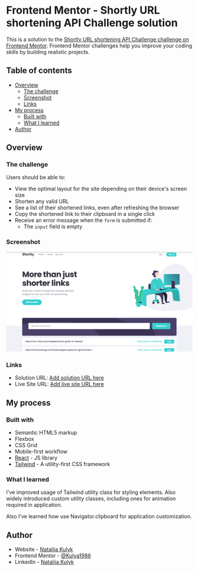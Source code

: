 # Frontend Mentor - Shortly URL shortening API Challenge solution

This is a solution to the [Shortly URL shortening API Challenge challenge on Frontend Mentor](https://www.frontendmentor.io/challenges/url-shortening-api-landing-page-2ce3ob-G). Frontend Mentor challenges help you improve your coding skills by building realistic projects.

## Table of contents

- [Overview](#overview)
  - [The challenge](#the-challenge)
  - [Screenshot](#screenshot)
  - [Links](#links)
- [My process](#my-process)
  - [Built with](#built-with)
  - [What I learned](#what-i-learned)
- [Author](#author)

## Overview

### The challenge

Users should be able to:

- View the optimal layout for the site depending on their device's screen size
- Shorten any valid URL
- See a list of their shortened links, even after refreshing the browser
- Copy the shortened link to their clipboard in a single click
- Receive an error message when the `form` is submitted if:
  - The `input` field is empty

### Screenshot

![](./Screenshot.png)

### Links

- Solution URL: [Add solution URL here](https://github.com/Kulya1986/fm_project15_url_shortening_api)
- Live Site URL: [Add live site URL here](https://your-live-site-url.com)

## My process

### Built with

- Semantic HTML5 markup
- Flexbox
- CSS Grid
- Mobile-first workflow
- [React](https://reactjs.org/) - JS library
- [Tailwind](https://tailwindcss.com/) - A utility-first CSS framework

### What I learned

I've improved usage of Tailwind utility class for styling elements. Also widely introduced custom utility classes, including ones for animation required in application.

Also I've learned how use Navigator.clipboard for application customization.

## Author

- Website - [Nataliia Kulyk](https://portfolio-page-sthy.onrender.com)
- Frontend Mentor - [@Kulya1986](https://www.frontendmentor.io/profile/Kulya1986)
- LinkedIn - [Nataliia Kulyk](https://www.linkedin.com/in/nataliia-kulyk-7305a5240/)
